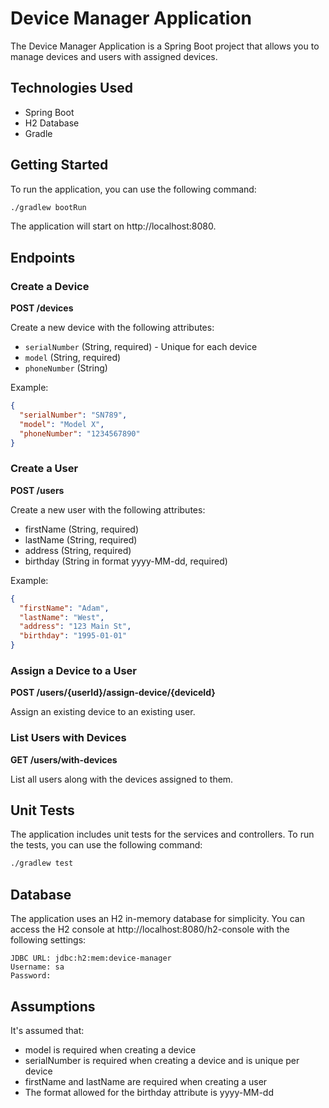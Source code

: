 # Device Manager Application

The Device Manager Application is a Spring Boot project that allows you to manage devices and users with assigned devices.

## Technologies Used

- Spring Boot
- H2 Database
- Gradle

## Getting Started

To run the application, you can use the following command:

```bash
./gradlew bootRun
```
The application will start on http://localhost:8080.

## Endpoints
### Create a Device
**POST /devices**

Create a new device with the following attributes:

- `serialNumber` (String, required) - Unique for each device
- `model` (String, required)
- `phoneNumber` (String)

Example:
```json
{
  "serialNumber": "SN789",
  "model": "Model X",
  "phoneNumber": "1234567890"
}
```

### Create a User
**POST /users**

Create a new user with the following attributes:
- firstName (String, required)
- lastName (String, required)
- address (String, required)
- birthday (String in format yyyy-MM-dd, required)

Example:
```json
{
  "firstName": "Adam",
  "lastName": "West",
  "address": "123 Main St",
  "birthday": "1995-01-01"
}
```

### Assign a Device to a User
**POST /users/{userId}/assign-device/{deviceId}**

Assign an existing device to an existing user.

### List Users with Devices
**GET /users/with-devices**

List all users along with the devices assigned to them.

## Unit Tests
The application includes unit tests for the services and controllers. To run the tests, you can use the following command:
```bash
./gradlew test
```

## Database

The application uses an H2 in-memory database for simplicity. You can access the H2 console at http://localhost:8080/h2-console with the following settings:
```
JDBC URL: jdbc:h2:mem:device-manager
Username: sa
Password:
```

## Assumptions
It's assumed that:
- model is required when creating a device
- serialNumber is required when creating a device and is unique per device
- firstName and lastName are required when creating a user
- The format allowed for the birthday attribute is yyyy-MM-dd